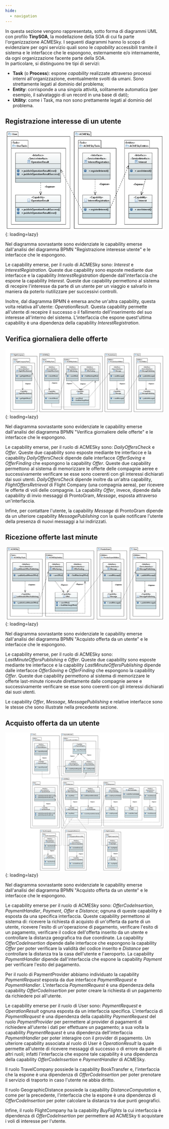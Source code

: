 ```yaml
---
hide:
  - navigation
---
```


In questa sezione vengono rappresentata, sotto forma di diagrammi UML con profilo **TinySOA**, la modellazione della SOA di cui fa parte l'organizzazione ACMESky. I seguenti diagrammi hanno lo scopo di evidenziare per ogni servizio quali sono le *capability* accessibili tramite il sistema e le interfacce che le espongono, esternamente e/o internamente, da ogni organizzazione facente parte della SOA.  
In particolare, si distinguono tre tipi di servizi:

- **Task** (o **Process**): espone *capability* realizzate attraverso processi interni all'organizzazione, eventualmente svolti da umani. Sono strettamente legati al dominio del problema;
- **Entity**: corrisponde a una singola attività, solitamente automatica (per esempio, il salvataggio di un record in una base di dati);
- **Utility**: come i Task, ma non sono prettamente legati al dominio del problema.

## Registrazione interesse di un utente
![!Diagramma UML che descrive come vengono implementati i task del processo di registrazione di un interesse di un utente](assets/uml/RegistrazioneInteresseUtente.png){: loading=lazy}

Nel diagramma sovrastante sono evidenziate le capability emerse dall'analisi del diagramma BPMN "Registrazione interesse utente" e le interfacce che le espongono.

Le capability emerse, per il ruolo di ACMESky sono: _Interest_ e _InterestRegistration_. Queste due capability sono esposte mediante due interfacce e la capability _InterestRegistration_ dipende dall'interfaccia che espone la capability _Interest_. Queste due capability permettono al sistema di recepire l'interesse da parte di un utente per un viaggio e salvarlo in maniera da poterlo riutilizzare per successivi controlli. 

Inoltre, dal diagramma BPMN è emersa anche un'altra capability, questa volta relativa all'utente: _OperationResult_. Questa capability permette all'utente di recepire il successo o il fallimento dell'inserimento del suo interesse all'interno del sistema. L'interfaccia che espone quest'ultima capability è una dipendenza della capability _InterestRegistration_.

## Verifica giornaliera delle offerte
![!Diagramma UML che descrive come vengono implementati i task del processo di verifica giornaliera delle offerte delle compagnie aree e notifica degli utenti](assets/uml/VerificaGiornaliera.png){: loading=lazy}

Nel diagramma sovrastante sono evidenziate le capability emerse dall'analisi del diagramma BPMN "Verifica giornaliere delle offerte" e le interfacce che le espongono.

Le capability emerse, per il ruolo di ACMESky sono: _DailyOffersCheck_ e _Offer_. Queste due capability sono esposte mediante tre interfacce e la capability _DailyOffersCheck_ dipende dalle interfacce _OfferSaving_ e _OfferFinding_ che espongono la capability _Offer_. Queste due capability permettono al sistema di memorizzare le offerte delle compagnie aeree e successivamente verificare se esse sono coerenti con gli interessi dichiarati dai suoi utenti.
_DailyOffersCheck_ dipende inoltre da un'altra capability, _FlightOffersRetrieval_ di Flight Company (una compagnia aerea), per ricevere le offerte di voli delle compagnie.
La capability _Offer_, invece, dipende dalla capability di invio messaggi di ProntoGram, _Message_, esposta attraverso un'interfaccia.

Infine, per contattare l'utente, la capability _Message_ di ProntoGram dipende da un ulteriore capability _MessagePublishing_ con la quale notificare l'utente della presenza di nuovi messaggi a lui indirizzati.

## Ricezione offerte last minute
![!Diagramma UML che descrive come vengono implementati i task del processo di ricezione di offerte dalle compagnie aree e notifica degli utenti](assets/uml/NotificaVoliLastMinute.png){: loading=lazy}

Nel diagramma sovrastante sono evidenziate le capability emerse dall'analisi del diagramma BPMN "Acquisto offerta da un utente" e le interfacce che le espongono.

Le capability emerse, per il ruolo di ACMESky sono: _LastMinuteOffersPublishing_ e _Offer_. Queste due capability sono esposte mediante tre interfacce e la capability _LastMinuteOffersPublishing_ dipende dalle interfacce _OfferSaving_ e _OfferFinding_ che espongono la capability _Offer_. Queste due capability permettono al sistema di memorizzare le offerte last-minute ricevute direttamente dalle compagnie aeree e successivamente verificare se esse sono coerenti con gli interessi dichiarati dai suoi utenti.

Le capability _Offer_, _Message_, _MessagePublishing_ e relative interfacce sono le stesse che sono illustrate nella precedente sezione.

## Acquisto offerta da un utente
![!Diagramma UML che descrive come vengono implementati i task del processo di acquisto di un'offerta](assets/uml/AcquistoOfferta.png){: loading=lazy}

Nel diagramma sovrastante sono evidenziate le capability emerse dall'analisi del diagramma BPMN "Acquisto offerta da un utente" e le interfacce che le espongono. 

Le capability emerse per il ruolo di ACMESky sono: _OfferCodeInsertion_, _PaymentHandler_, _Payment_, _Offer_ e _Distance_; ognuna di queste capability è esposta da una specifica interfaccia. Queste capability permettono al sistema di: ricevere la richiesta di acquisto di un'offerta da parte di un utente, ricevere l'esito di un'operazione di pagamento, verificare l'esito di un pagamento, verificare il codice dell'offerta inserito da un utente e controllare la distanza geografica tra due coordinate. La capability _OfferCodeInsertion_ dipende dalle interfacce che espongono la capability _Offer_ per poter verificare la validità del codice inserito e _Distance_ per controllare la distanza tra la casa dell'utente e l'aeroporto. La capability _PaymentHandler_ dipende dall'interfaccia che espone la capability _Payment_ per verificare l'esito del pagamento. 

Per il ruolo di PaymentProvider abbiamo individuato la capability _PaymentRequest_ esposta da due interfacce _PaymentRequest_ e _PaymentHandler_. L'interfaccia _PaymentRequest_ è una dipendenza della capability _OfferCodeInsertion_ per poter creare la richiesta di un pagamento da richiedere poi all'utente. 

Le capability emerse per il ruolo di User sono: _PaymentRequest_ e _OperationResult_ ognuna esposta da un interfaccia specifica. L'interfaccia di _PaymentRequest_ è una dipendenza della capability _PaymentRequest_ del ruolo _PaymentProvider_ per permettere al provider di pagamenti di richiedere all'utente i dati per effettuare un pagamento; a sua volta la capability _PaymentRequest_ è una dipendenza dell'interfaccia _PaymentHandler_ per poter interagire con il provider di pagamento. Un ulteriore capability associata al ruolo di User è _OperationResult_ la quale permette all'utente di ricevere messaggi di successo o di errore da parte di altri ruoli; infatti l'interfaccia che espone tale capability è una dipendenza della capability _OfferCodeInsertion_ e _PaymentHandler_ di ACMESky.

Il ruolo TravelCompany possiede la capability BookTransfer e, l'interfaccia che la espone è una dipendenza di _OfferCodeInsertion_ per poter prenotare il servizio di traporto in caso l'utente ne abbia diritto.

Il ruolo GeographicDistance possiede la capability _DistanceComputation_ e, come per la precedente, l'interfaccia che la espone è una dipendenza di _OfferCodeInsertion_ per poter calcolare la distanza tra due punti geografici.

Infine, il ruolo FlightCompany ha la capability _BuyFlights_ la cui interfaccia è dipendenza di _OfferCodeInsertion_ per permettere ad ACMESky ti acquistare i voli di interesse per l'utente.
